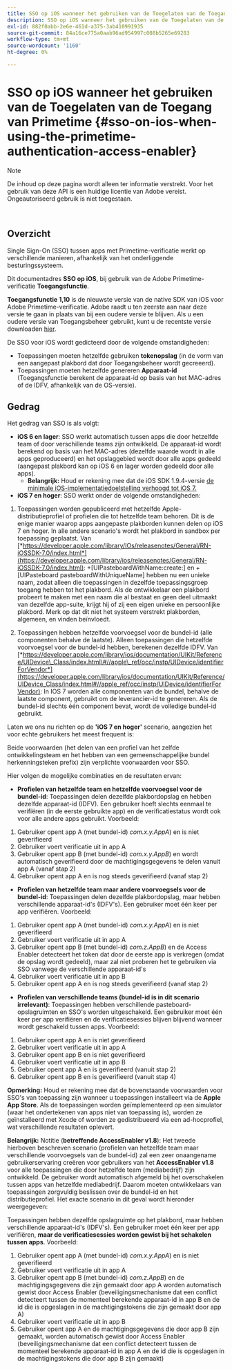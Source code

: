 ```yaml
---
title: SSO op iOS wanneer het gebruiken van de Toegelaten van de Toegang van Primetime
description: SSO op iOS wanneer het gebruiken van de Toegelaten van de Toegang van Primetime
exl-id: 882f0abb-2e6e-461d-a375-3ab410991935
source-git-commit: 84a16ce775a0aab96ad954997c008b5265e69283
workflow-type: tm+mt
source-wordcount: '1160'
ht-degree: 0%

---
```


# SSO op iOS wanneer het gebruiken van de Toegelaten van de Toegang van Primetime {#sso-on-ios-when-using-the-primetime-authentication-access-enabler}

>[!NOTE]
>
>De inhoud op deze pagina wordt alleen ter informatie verstrekt. Voor het gebruik van deze API is een huidige licentie van Adobe vereist. Ongeautoriseerd gebruik is niet toegestaan.

</br>

## Overzicht

Single Sign-On (SSO) tussen apps met Primetime-verificatie werkt op verschillende manieren, afhankelijk van het onderliggende besturingssysteem.

Dit documentadres **SSO op iOS**, bij gebruik van de Adobe Primetime-verificatie **Toegangsfunctie**.

**Toegangsfunctie** **1,10** is de nieuwste versie van de native SDK van iOS voor Adobe Primetime-verificatie. Adobe raadt u ten zeerste aan naar deze versie te gaan in plaats van bij een oudere versie te blijven. Als u een oudere versie van Toegangsbeheer gebruikt, kunt u de recentste versie downloaden [hier](https://tve.zendesk.com/hc/en-us/articles/204963209-iOS-Native-AccessEnabler-Library).

De SSO voor iOS wordt gedicteerd door de volgende omstandigheden:

- Toepassingen moeten hetzelfde gebruiken **tokenopslag** (in de vorm van een aangepast plakbord dat door Toegangsbeheer wordt gecreeerd).
- Toepassingen moeten hetzelfde genereren **Apparaat-id** (Toegangsfunctie berekent de apparaat-id op basis van het MAC-adres of de IDFV, afhankelijk van de OS-versie).

## Gedrag

Het gedrag van SSO is als volgt:

- **iOS 6 en lager**: SSO werkt automatisch tussen apps die door hetzelfde team of door verschillende teams zijn ontwikkeld. De apparaat-id wordt berekend op basis van het MAC-adres (dezelfde waarde wordt in alle apps geproduceerd) en het opslaggebied wordt door alle apps gedeeld (aangepast plakbord kan op iOS 6 en lager worden gedeeld door alle apps).
   - **Belangrijk:** Houd er rekening mee dat de iOS SDK 1.9.4-versie [de minimale iOS-implementatiedoelstelling verhoogd tot iOS 7.](https://tve.zendesk.com/hc/en-us/articles/204963209-iOS-Native-AccessEnabler-Library)
- **iOS 7 en hoger**: SSO werkt onder de volgende omstandigheden:

1. Toepassingen worden gepubliceerd met hetzelfde Apple-distributieprofiel of profielen die tot hetzelfde team behoren. Dit is de enige manier waarop apps aangepaste plakborden kunnen delen op iOS 7 en hoger. In alle andere scenario&#39;s wordt het plakbord in sandbox per toepassing geplaatst. Van [*https://developer.apple.com/library/IOs/releasenotes/General/RN-iOSSDK-7.0/index.html*](https://developer.apple.com/library/ios/releasenotes/General/RN-iOSSDK-7.0/index.html): \+\[UIPasteboardWithName:create:\] en +\[UIPasteboard pasteboardWithUniqueName\] hebben nu een unieke naam, zodat alleen die toepassingen in dezelfde toepassingsgroep toegang hebben tot het plakbord. Als de ontwikkelaar een plakbord probeert te maken met een naam die al bestaat en geen deel uitmaakt van dezelfde app-suite, krijgt hij of zij een eigen unieke en persoonlijke plakbord. Merk op dat dit niet het systeem verstrekt plakborden, algemeen, en vinden beïnvloedt.

1. Toepassingen hebben hetzelfde voorvoegsel voor de bundel-id (alle componenten behalve de laatste). Alleen toepassingen die hetzelfde voorvoegsel voor de bundel-id hebben, berekenen dezelfde IDFV. Van [*https://developer.apple.com/library/ios/documentation/UIKit/Reference/UIDevice\_Class/index.html\#//apple\_ref/occ/instp/UIDevice/identifierForVendor*](https://developer.apple.com/library/ios/documentation/UIKit/Reference/UIDevice_Class/index.html#//apple_ref/occ/instp/UIDevice/identifierForVendor): In IOS 7 worden alle componenten van de bundel, behalve de laatste component, gebruikt om de leverancier-id te genereren. Als de bundel-id slechts één component bevat, wordt de volledige bundel-id gebruikt.

Laten we ons nu richten op de **&#39;iOS 7 en hoger&#39;** scenario, aangezien het voor echte gebruikers het meest frequent is:

Beide voorwaarden (het delen van een profiel van het zelfde ontwikkelingsteam en het hebben van een gemeenschappelijke bundel herkenningsteken prefix) zijn verplichte voorwaarden voor SSO.

Hier volgen de mogelijke combinaties en de resultaten ervan:

- **Profielen van hetzelfde team en hetzelfde voorvoegsel voor de bundel-id**: Toepassingen delen dezelfde plakbordopslag en hebben dezelfde apparaat-id (IDFV). Een gebruiker hoeft slechts eenmaal te verifiëren (in de eerste gebruikte app) en de verificatiestatus wordt ook voor alle andere apps gebruikt. Voorbeeld:

1. Gebruiker opent app A (met bundel-id) *com.x.y.AppA*) en is niet geverifieerd
1. Gebruiker voert verificatie uit in app A
1. Gebruiker opent app B (met bundel-id) *com.x.y.AppB*) en wordt automatisch geverifieerd door de machtigingsgegevens te delen vanuit app A (vanaf stap 2)
1. Gebruiker opent app A en is nog steeds geverifieerd (vanaf stap 2)



- **Profielen van hetzelfde team maar andere voorvoegsels voor de bundel-id**: Toepassingen delen dezelfde plakbordopslag, maar hebben verschillende apparaat-id&#39;s (IDFV&#39;s). Een gebruiker moet één keer per app verifiëren. Voorbeeld:

1. Gebruiker opent app A (met bundel-id) *com.x.y.AppA*) en is niet geverifieerd
1. Gebruiker voert verificatie uit in app A
1. Gebruiker opent app B (met bundel-id) *com.z.AppB*) en de Access Enabler detecteert het token dat door de eerste app is verkregen (omdat de opslag wordt gedeeld), maar zal niet proberen het te gebruiken via SSO vanwege de verschillende apparaat-id&#39;s
1. Gebruiker voert verificatie uit in app B
1. Gebruiker opent app A en is nog steeds geverifieerd (vanaf stap 2)



- **Profielen van verschillende teams (bundel-id is in dit scenario irrelevant)**: Toepassingen hebben verschillende pasteboard-opslagruimten en SSO&#39;s worden uitgeschakeld. Een gebruiker moet één keer per app verifiëren en de verificatiesessies blijven blijvend wanneer wordt geschakeld tussen apps. Voorbeeld:


1. Gebruiker opent app A en is niet geverifieerd
1. Gebruiker voert verificatie uit in app A
1. Gebruiker opent app B en is niet geverifieerd
1. Gebruiker voert verificatie uit in app B
1. Gebruiker opent app A en is geverifieerd (vanuit stap 2)
1. Gebruiker opent app B en is geverifieerd (vanuit stap 4)

**Opmerking:** Houd er rekening mee dat de bovenstaande voorwaarden voor SSO&#39;s van toepassing zijn wanneer u toepassingen installeert via de **Apple App Store**. Als de toepassingen worden geïmplementeerd op een simulator (waar het ondertekenen van apps niet van toepassing is), worden ze geïnstalleerd met Xcode of worden ze gedistribueerd via een ad-hocprofiel, wat verschillende resultaten oplevert.

**Belangrijk:** Notitie (**betreffende AccessEnabler v1.8**): Het tweede hierboven beschreven scenario (profielen van hetzelfde team maar verschillende voorvoegsels van de bundel-id) zal een zeer onaangename gebruikerservaring creëren voor gebruikers van het **AccessEnabler v1.8** voor alle toepassingen die door hetzelfde team (mediabedrijf) zijn ontwikkeld. De gebruiker wordt automatisch afgemeld bij het overschakelen tussen apps van hetzelfde mediabedrijf. Daarom moeten ontwikkelaars van toepassingen zorgvuldig beslissen over de bundel-id en het distributieprofiel. Het exacte scenario in dit geval wordt hieronder weergegeven:

Toepassingen hebben dezelfde opslagruimte op het plakbord, maar hebben verschillende apparaat-id&#39;s (IDFV&#39;s). Een gebruiker moet één keer per app verifiëren, **maar de verificatiesessies worden gewist bij het schakelen tussen apps**. Voorbeeld:

1. Gebruiker opent app A (met bundel-id) *com.x.y.AppA*) en is niet geverifieerd
1. Gebruiker voert verificatie uit in app A
1. Gebruiker opent app B (met bundel-id) *com.z.AppB*) en de machtigingsgegevens die zijn gemaakt door app A worden automatisch gewist door Access Enabler (beveiligingsmechanisme dat een conflict detecteert tussen de momenteel berekende apparaat-id in app B en de id die is opgeslagen in de machtigingstokens die zijn gemaakt door app A)
1. Gebruiker voert verificatie uit in app B
1. Gebruiker opent app A en de machtigingsgegevens die door app B zijn gemaakt, worden automatisch gewist door Access Enabler (beveiligingsmechanisme dat een conflict detecteert tussen de momenteel berekende apparaat-id in app A en de id die is opgeslagen in de machtigingstokens die door app B zijn gemaakt)
